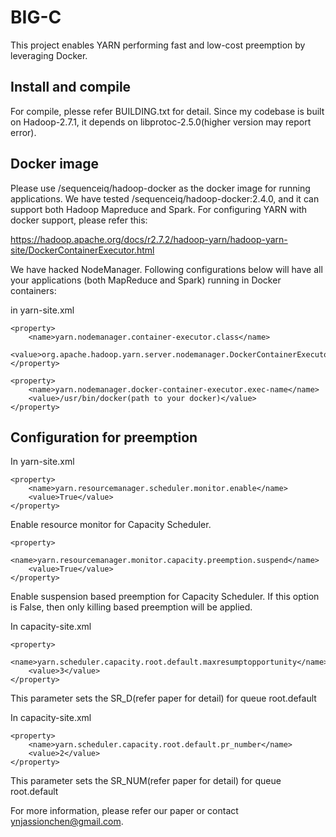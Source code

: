# BIG-C

This project enables YARN performing fast and low-cost preemption by leveraging Docker.

## Install and compile
For compile, plesse refer BUILDING.txt for detail. Since my codebase is built on Hadoop-2.7.1, it depends on libprotoc-2.5.0(higher version may report error).

## Docker image
Please use /sequenceiq/hadoop-docker as the docker image for running applications. 
We have tested /sequenceiq/hadoop-docker:2.4.0, and it can
support both Hadoop Mapreduce and Spark. For configuring YARN with docker support, please refer this:

https://hadoop.apache.org/docs/r2.7.2/hadoop-yarn/hadoop-yarn-site/DockerContainerExecutor.html

We have hacked NodeManager. Following configurations below will have all your applications (both MapReduce and Spark) running
in Docker containers: 

in yarn-site.xml
```
<property>
    <name>yarn.nodemanager.container-executor.class</name>
    <value>org.apache.hadoop.yarn.server.nodemanager.DockerContainerExecutor</value>
</property>
````
````
<property>
    <name>yarn.nodemanager.docker-container-executor.exec-name</name>
    <value>/usr/bin/docker(path to your docker)</value>
</property>
````



## Configuration for preemption
In yarn-site.xml
```
<property>
    <name>yarn.resourcemanager.scheduler.monitor.enable</name>
    <value>True</value>
</property>
```
Enable resource monitor for Capacity Scheduler.

```
<property>
    <name>yarn.resourcemanager.monitor.capacity.preemption.suspend</name>
    <value>True</value>
</property>
```
Enable suspension based preemption for Capacity Scheduler. If this option is False, then only killing based preemption will be
applied. 

In capacity-site.xml
```
<property>
    <name>yarn.scheduler.capacity.root.default.maxresumptopportunity</name>
    <value>3</value>
</property>
```
This parameter sets the SR_D(refer paper for detail) for queue root.default

In capacity-site.xml
```
<property>
    <name>yarn.scheduler.capacity.root.default.pr_number</name>
    <value>2</value>
</property>
```
This parameter sets the SR_NUM(refer paper for detail) for queue root.default

For more information, please refer our paper or contact ynjassionchen@gmail.com.



